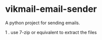 # vikmail-email-sender
A python project for sending emails.

1 . use 7-zip or equivalent to extract the files
